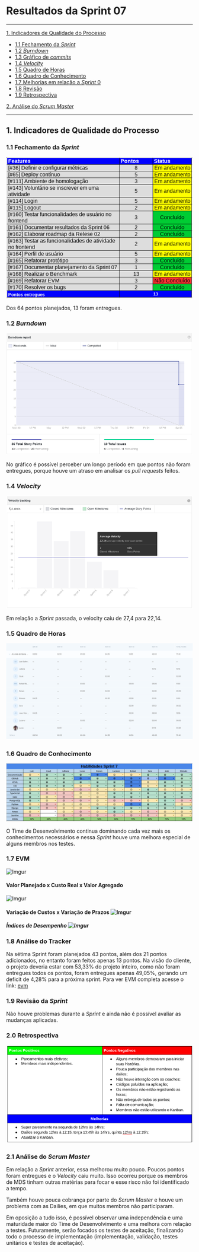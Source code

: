 # Resultados da Sprint 07
------

[1. Indicadores de Qualidade do Processo](#1-indicadores-de-qualidade-do-processo)

* [1.1 Fechamento da _Sprint_](#11-fechamento-da-sprint)
* [1.2 _Burndown_](#12-burndown)
* [1.3 Gráfico de _commits_](#13-grafico-de-commits)
* [1.4 _Velocity_](#14-velocity)
* [1.5 Quadro de Horas](#15-quadro-de-horas)
* [1.6 Quadro de Conhecimento](#16-quadro-de-conhecimento)
* [1.7 Melhorias em relação a _Sprint_ 0](#17-melhorias-em-relação-a-sprint-0)
* [1.8 Revisão](#18-revisao-da-sprint)
* [1.9 Retrospectiva](#19-retrospectiva)

[2. Análise do _Scrum Master_](#2-análise-do-scrum-master)  


------

## 1. Indicadores de Qualidade do Processo

### 1.1 Fechamento da _Sprint_
![](images/results_sprint7.png)

Dos 64 pontos planejados, 13 foram entregues.

### 1.2 _Burndown_

![](images/burndown_sprint7.png)

No gráfico é possível perceber um longo período em que pontos não foram entregues, porque houve um atraso em analisar os _pull requests_ feitos.

### 1.4 _Velocity_

![](images/velocity_sprint7.png)

Em relação a _Sprint_ passada, o velocity caiu de 27,4 para 22,14.

### 1.5 Quadro de Horas
![](images/timetable_sprint7.png)

### 1.6 Quadro de Conhecimento
![](images/knowledge_framework_sprint7.png)

O Time de Desenvolvimento continua dominando cada vez mais os conhecimentos necessários e nessa _Sprint_ houve uma melhora especial de alguns membros nos testes.

### 1.7 EVM
![Imgur](https://i.imgur.com/umb1O8U.png)

#### Valor Planejado x Custo Real x Valor Agregado 
![Imgur](https://i.imgur.com/3WnDcG8.png)
#### Variação de Custos x Variação de Prazos ![Imgur](https://i.imgur.com/6HGVCnd.png)

##### Índices de Desempenho ![Imgur](https://i.imgur.com/eeqIniE.png)

### 1.8 Análise do Tracker
Na sétima Sprint foram planejados 43 pontos, além dos 21 pontos adicionados, no entanto foram feitos apenas  13 pontos. Na visão do cliente, o projeto deveria estar com 53,33% do projeto inteiro, como não foram entregues todos os pontos, foram entregues apenas 49,05%, gerando um deficit de 4,28% para a próxima sprint. Para ver EVM completa acesse o link: [evm](https://docs.google.com/spreadsheets/d/1UhuJbHicONbdPg4TTNmiDS6sEkknskACSvgKSooy36A/edit#gid=0)

### 1.9 Revisão da _Sprint_

Não houve problemas durante a _Sprint_ e ainda não é possível avaliar as mudanças aplicadas.


### 2.0 Retrospectiva

![](images/retrospective_sprint7.png)

### 2.1 Análise do _Scrum Master_

Em relação a _Sprint_ anterior, essa melhorou muito pouco. Poucos pontos foram entregues e o _Velocity_ caiu muito. Isso ocorreu porque os membros de MDS tinham outras matérias para focar e esse risco não foi identificado a tempo.

Também houve pouca cobrança por parte do _Scrum Master_ e houve um problema com as Dailies, em que muitos membros não participaram.

Em oposição a tudo isso, é possível observar uma independência e uma maturidade maior do Time de Desenvolvimento e uma melhora com relação a testes. Futuramente, serão focados os testes de aceitação, finalizando todo o processo de implementação (implementação, validação, testes unitários e testes de aceitação).

